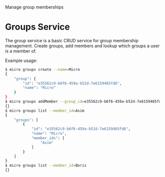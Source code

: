 Manage group memberships

# Groups Service

The group service is a basic CRUD service for group membership management. Create groups, add members and lookup which groups a user is a member of.

Example usage:

```bash
$ micro groups create --name=Micro
{
	"group": {
		"id": "e35562c9-b6f6-459a-b52d-7e6159465fd6",
		"name": "Micro"
	}
}
$ micro groups addMember --group_id=e35562c9-b6f6-459a-b52d-7e6159465fd6 --member_id=Asim
{}
$ micro groups list --member_id=Asim
{
	"groups": [
		{
			"id": "e35562c9-b6f6-459a-b52d-7e6159465fd6",
			"name": "Micro",
			"member_ids": [
				"Asim"
			]
		}
	]
}
$ micro groups list --member_id=Boris
{}
```
